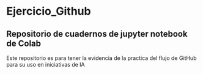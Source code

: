 # Ejercicio_Github

## Repositorio de cuadernos de jupyter notebook de Colab

Este repositorio es para tener la evidencia de la practica del flujo de GitHub para su uso en iniciativas de IA
